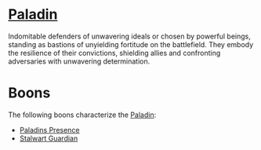 # [Paladin](Paladin.md)
Indomitable defenders of unwavering ideals or chosen by powerful beings, standing as bastions of unyielding fortitude on the battlefield. They embody the resilience of their convictions, shielding allies and confronting adversaries with unwavering determination.

# Boons
The following boons characterize the [Paladin](Paladin.md):

- [Paladins Presence](../Boons/Paladins%20Presence.md)
- [Stalwart Guardian](../Boons/Stalwart%20Guardian.md)
